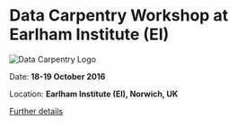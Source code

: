 Data Carpentry Workshop at Earlham Institute (EI) 
=========================================

![Data Carpentry Logo](http://www.datacarpentry.org/assets/img/DC_logo_vision.png "Data Carpentry logo")

Date:  **18-19 October 2016**

Location: **Earlham Institute (EI), Norwich, UK**

[Further details](http://TGAC.github.io/2016-10-18-EI)
